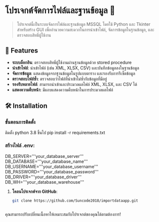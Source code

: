 # โปรเจกต์จัดการไฟล์และฐานข้อมูล 🎉

> โปรเจกต์นี้เป็นระบบจัดการไฟล์และฐานข้อมูล MSSQL โดยใช้ Python และ Tkinter สำหรับสร้าง GUI เพื่ออำนวยความสะดวกในการนำเข้าไฟล์, จัดการข้อมูลในฐานข้อมูล, และตรวจสอบสิทธิ์ผู้ใช้งาน

## 🚀 Features
- **ระบบล็อกอิน**: ตรวจสอบสิทธิ์ผู้ใช้งานผ่านฐานข้อมูลด้วย stored procedure
- **นำเข้าไฟล์**: นำเข้าไฟล์ (เช่น XML, XLSX, CSV) และบันทึกข้อมูลลงในฐานข้อมูล
- **จัดการข้อมูล**: แสดงข้อมูลจากฐานข้อมูลในรูปแบบตาราง และรองรับการรีเซ็ตข้อมูล
- **ตรวจสอบไฟล์ซ้ำ**: ตรวจสอบว่าไฟล์ที่นำเข้าไม่ซ้ำกับข้อมูลที่มีอยู่
- **รองรับหลายไฟล์**: สามารถนำเข้าและประมวลผลไฟล์ XML, XLSX, และ CSV ได้
- **แสดงความคืบหน้า**: มีแถบแสดงความคืบหน้าในการประมวลผลไฟล์

## 🛠️ Installation
### ขั้นตอนการติดตั้ง
ติดตั้ง python 3.8 ขึ้นไป
pip install -r requirements.txt

### สร้างไฟล์ .env:
DB_SERVER='''your_database_server'''
DB_DATABASE='''your_database_name'''
DB_USERNAME='''your_database_username'''
DB_PASSWORD='''your_database_password'''
DB_DRIVER='''your_database_driver'''
DB_WH='''your_database_warehouse'''

1. **โคลนโปรเจกต์จาก GitHub**:
   ```bash
   git clone https://github.com/Suncode2018/importdataapp.git



คุณสามารถปรับเปลี่ยนเนื้อหาให้เหมาะสมกับโปรเจกต์ของคุณได้ตามต้องการ!
